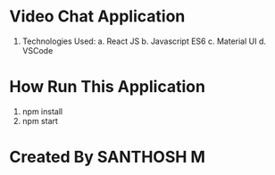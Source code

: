 **Video Chat Application**
==============================
1. Technologies Used:
    a. React JS
    b. Javascript ES6
    c. Material UI
    d. VSCode

**How Run This Application**
============================
1. npm install
2. npm start


**Created By SANTHOSH M**
==========================